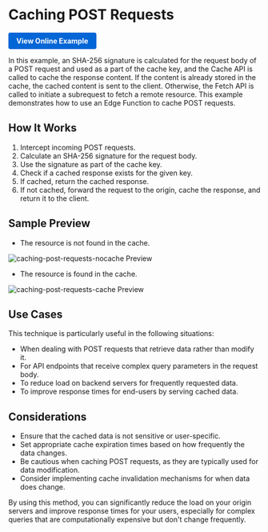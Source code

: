 # Caching POST Requests

<a href="https://edgeone.ai/developer/examples/caching-post-requests" style="display: inline-block; background-color: #0366d6; color: white; padding: 8px 16px; text-decoration: none; border-radius: 4px; font-weight: bold;">View Online Example</a>

In this example, an SHA-256 signature is calculated for the request body of a POST request and used as a part of the cache key, and the Cache API is called to cache the response content. If the content is already stored in the cache, the cached content is sent to the client. Otherwise, the Fetch API is called to initiate a subrequest to fetch a remote resource. This example demonstrates how to use an Edge Function to cache POST requests.

## How It Works

1. Intercept incoming POST requests.
2. Calculate an SHA-256 signature for the request body.
3. Use the signature as part of the cache key.
4. Check if a cached response exists for the given key.
5. If cached, return the cached response.
6. If not cached, forward the request to the origin, cache the response, and return it to the client.

## Sample Preview

- The resource is not found in the cache.

![caching-post-requests-nocache Preview](../assets/images/caching-post-requests-nocache.avif)

- The resource is found in the cache.

![caching-post-requests-cache Preview](../assets/images/caching-post-requests-cache.avif)

## Use Cases

This technique is particularly useful in the following situations:

- When dealing with POST requests that retrieve data rather than modify it.
- For API endpoints that receive complex query parameters in the request body.
- To reduce load on backend servers for frequently requested data.
- To improve response times for end-users by serving cached data.

## Considerations

- Ensure that the cached data is not sensitive or user-specific.
- Set appropriate cache expiration times based on how frequently the data changes.
- Be cautious when caching POST requests, as they are typically used for data modification.
- Consider implementing cache invalidation mechanisms for when data does change.

By using this method, you can significantly reduce the load on your origin servers and improve response times for your users, especially for complex queries that are computationally expensive but don't change frequently.